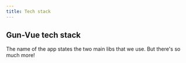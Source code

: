 ```yaml
---
title: Tech stack
---
```


## Gun-Vue tech stack

The name of the app states the two main libs that we use. But there's so much more!